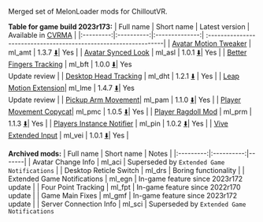 Merged set of MelonLoader mods for ChilloutVR.

**Table for game build 2023r173:**
| Full name | Short name | Latest version | Available in [CVRMA](https://github.com/knah/CVRMelonAssistant) |
|:---------:|:----------:|:--------------:| :----------------------------------------------------------------|
| [Avatar Motion Tweaker](/ml_amt/README.md) | ml_amt | 1.3.7 [:arrow_down:](../../releases/latest/download/ml_amt.dll)| Yes |
| [Avatar Synced Look](/ml_asl/README.md) | ml_asl | 1.0.1 [:arrow_down:](../../releases/latest/download/ml_asl.dll)| Yes |
| [Better Fingers Tracking](/ml_bft/README.md) | ml_bft | 1.0.0 [:arrow_down:](../../releases/latest/download/ml_bft.dll)| Yes<br>Update review |
| [Desktop Head Tracking](/ml_dht/README.md) | ml_dht | 1.2.1 [:arrow_down:](../../releases/latest/download/ml_dht.dll) | Yes |
| [Leap Motion Extension](/ml_lme/README.md)| ml_lme | 1.4.7 [:arrow_down:](../../releases/latest/download/ml_lme.dll)| Yes<br>Update review |
| [Pickup Arm Movement](/ml_pam/README.md)| ml_pam | 1.1.0 [:arrow_down:](../../releases/latest/download/ml_pam.dll)| Yes |
| [Player Movement Copycat](/ml_pmc/README.md)| ml_pmc | 1.0.5 [:arrow_down:](../../releases/latest/download/ml_pmc.dll)| Yes |
| [Player Ragdoll Mod](/ml_prm/README.md) | ml_prm | 1.1.3 [:arrow_down:](../../releases/latest/download/ml_prm.dll)| Yes |
| [Players Instance Notifier](/ml_pin/README.md) | ml_pin | 1.0.2 [:arrow_down:](../../releases/latest/download/ml_ml_pin.dll)| Yes |
| [Vive Extended Input](/ml_vei/README.md) | ml_vei | 1.0.1 [:arrow_down:](../../releases/latest/download/ml_vei.dll)| Yes |

**Archived mods:**
| Full name | Short name | Notes |
|:---------:|:----------:|-------|
| Avatar Change Info | ml_aci | Superseded by `Extended Game Notifications` |
| Desktop Reticle Switch | ml_drs | Boring functionality |
| Extended Game Notifications | ml_egn | In-game feature since 2023r172 update |
| Four Point Tracking | ml_fpt | In-game feature since 2022r170 update |
| Game Main Fixes | ml_gmf | In-game feature since 2023r172 update |
| Server Connection Info | ml_sci | Superseded by `Extended Game Notifications`
